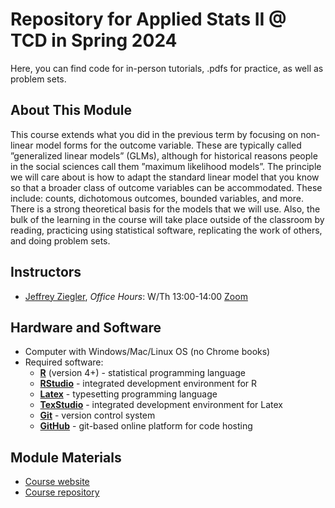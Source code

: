 # Repository for Applied Stats II @ TCD in Spring 2024

Here, you can find code for in-person tutorials, .pdfs for practice, as well as problem sets.

## About This Module

This course extends what you did in the previous term by focusing on non-linear model forms for the outcome variable. These are typically called ”generalized linear models” (GLMs), although for historical reasons people in the social sciences call them ”maximum likelihood models”. The principle we will care about is how to adapt the standard linear model that you know so that a broader class of outcome variables can be accommodated. These include: counts, dichotomous outcomes, bounded variables, and more. There is a strong theoretical basis for the models that we will use. Also, the bulk of the learning in the course will take place outside of the classroom by reading, practicing using statistical software, replicating the work of others, and doing problem sets.

## Instructors

- [Jeffrey Ziegler](mailto:zieglerj@tcd.ie), *Office Hours*: W/Th 13:00-14:00 [Zoom](https://calendly.com/jeffreymziegler/pou-7003-oh)

## Hardware and Software

- Computer with Windows/Mac/Linux OS (no Chrome books)
- Required software:
    - [**R**](https://cran.r-project.org/) (version 4+) - statistical programming language
    - [**RStudio**](https://www.rstudio.com/) - integrated development environment for R
    - [**Latex**](https://www.latex-project.org/get/) - typesetting programming language
    - [**TexStudio**](https://www.texstudio.org/) - integrated development environment for Latex
    - [**Git**](https://git-scm.com/) - version control system
    - [**GitHub**](https://github.com/) - git-based online platform for code hosting
   
## Module Materials

- [Course website](http://jeffreyziegler.org/pages/POU7003/40e8a294239f41e6a0be6d41c189d5b0070e1fb4/index.html)
- [Course repository](https://github.com/ASDS-TCD/StatsII_Spring2024/)

